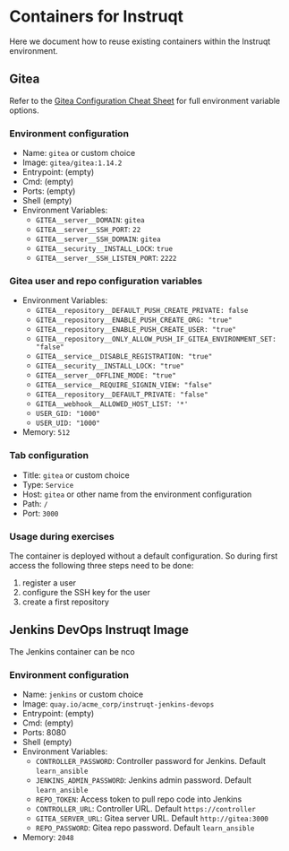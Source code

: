 # Containers for Instruqt

Here we document how to reuse existing containers within the Instruqt environment.

## Gitea

Refer to the [Gitea Configuration Cheat Sheet](https://docs.gitea.io/en-us/config-cheat-sheet/) for full environment variable options.
### Environment configuration

- Name: `gitea` or custom choice
- Image: `gitea/gitea:1.14.2`
- Entrypoint: (empty)
- Cmd: (empty)
- Ports: (empty)
- Shell (empty)
- Environment Variables:
  - `GITEA__server__DOMAIN`: `gitea`
  - `GITEA__server__SSH_PORT`: `22`
  - `GITEA__server__SSH_DOMAIN`: `gitea`
  - `GITEA__security__INSTALL_LOCK`: `true`
  - `GITEA__server__SSH_LISTEN_PORT`: `2222`

### Gitea user and repo configuration variables

- Environment Variables:
  - `GITEA__repository__DEFAULT_PUSH_CREATE_PRIVATE: false`
  - `GITEA__repository__ENABLE_PUSH_CREATE_ORG: "true"`
  - `GITEA__repository__ENABLE_PUSH_CREATE_USER: "true"`
  - `GITEA__repository__ONLY_ALLOW_PUSH_IF_GITEA_ENVIRONMENT_SET: "false"`
  - `GITEA__service__DISABLE_REGISTRATION: "true"`
  - `GITEA__security__INSTALL_LOCK: "true"`
  - `GITEA__server__OFFLINE_MODE: "true"`
  - `GITEA__service__REQUIRE_SIGNIN_VIEW: "false"`
  - `GITEA__repository__DEFAULT_PRIVATE: "false"`
  - `GITEA__webhook__ALLOWED_HOST_LIST: '*'`
  - `USER_GID: "1000"`
  - `USER_UID: "1000"`
- Memory: `512`

### Tab configuration

- Title: `gitea` or custom choice
- Type: `Service`
- Host: `gitea` or other name from the environment configuration
- Path: `/`
- Port: `3000`

### Usage during exercises

The container is deployed without a default configuration. So during first access the following three steps need to be done:

1. register a user
1. configure the SSH key for the user
1. create a first repository

## Jenkins DevOps Instruqt Image

The Jenkins container can be nco

### Environment configuration
- Name: `jenkins` or custom choice
- Image: `quay.io/acme_corp/instruqt-jenkins-devops`
- Entrypoint: (empty)
- Cmd: (empty)
- Ports: 8080
- Shell (empty)
- Environment Variables:
  - `CONTROLLER_PASSWORD`: Controller password for Jenkins. Default `learn_ansible`
  - `JENKINS_ADMIN_PASSWORD`: Jenkins admin password. Default `learn_ansible`
  - `REPO_TOKEN`: Access token to pull repo code into Jenkins
  - `CONTROLLER_URL`: Controller URL. Default `https://controller`
  - `GITEA_SERVER_URL`: Gitea server URL. Default `http://gitea:3000`
  - `REPO_PASSWORD`: Gitea repo password. Default `learn_ansible`
- Memory: `2048`